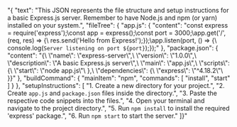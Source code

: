 "{  \"text\": \"This JSON represents the file structure and setup instructions for a basic Express.js server.  Remember to have Node.js and npm (or yarn) installed on your system.\",  \"fileTree\": {    \"app.js\": {      \"content\": \"const express = require('express');\const app = express();\const port = 3000;\\app.get('/', (req, res) => {\  res.send('Hello from Express!');\});\\app.listen(port, () => {\  console.log(`Server listening on port ${port}`);\});\"    },    \"package.json\": {      \"content\": \"{\  \\\"name\\\": \\\"express-server\\\",\  \\\"version\\\": \\\"1.0.0\\\",\  \\\"description\\\": \\\"A basic Express.js server\\\",\  \\\"main\\\": \\\"app.js\\\",\  \\\"scripts\\\": {\    \\\"start\\\": \\\"node app.js\\\"\  },\  \\\"dependencies\\\": {\    \\\"express\\\": \\\"^4.18.2\\\"\  }\}\"    },    \"buildCommand\": {      \"mainItem\": \"npm\",      \"commands\": [        \"install\",        \"start\"      ]    }  },  \"setupInstructions\": [    \"1. Create a new directory for your project.\",    \"2. Create `app.js` and `package.json` files inside the directory.\",    \"3. Paste the respective code snippets into the files.\",    \"4. Open your terminal and navigate to the project directory.\",    \"5. Run `npm install` to install the required 'express' package.\",    \"6. Run `npm start` to start the server.\"  ]}"